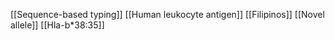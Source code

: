[[Sequence-based typing]]
[[Human leukocyte antigen]]
[[Filipinos]]
[[Novel allele]]
[[Hla-b*38:35]]
